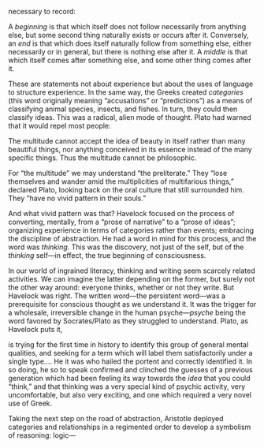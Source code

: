 <p>necessary to record:</p>
<p>A <em>beginning</em> is that which itself does not follow necessarily from anything else, but some second thing naturally exists or occurs after it. Conversely, an <em>end</em> is that which does itself naturally follow from something else, either necessarily or in general, but there is nothing else after it. A <em>middle</em> is that which itself comes after something else, and some other thing comes after it.</p>
<p>These are statements not about experience but about the uses of language to structure experience. In the same way, the Greeks created <em>categories</em> (this word originally meaning “accusations” or “predictions”) as a means of classifying animal species, insects, and fishes. In turn, they could then classify ideas. This was a radical, alien mode of thought. Plato had warned that it would repel most people:</p>
<p>The multitude cannot accept the idea of beauty in itself rather than many beautiful things, nor anything conceived in its essence instead of the many specific things. Thus the multitude cannot be philosophic.</p>
<p>For “the multitude” we may understand “the preliterate.” They “lose themselves and wander amid the multiplicities of multifarious things,” declared Plato, looking back on the oral culture that still surrounded him. They “have no vivid pattern in their souls.”</p>
<p>And what vivid pattern was that? Havelock focused on the process of converting, mentally, from a “prose of narrative” to a “prose of ideas”; organizing experience in terms of categories rather than events; embracing the discipline of abstraction. He had a word in mind for this process, and the word was <em>thinking</em>. This was the discovery, not just of the self, but of the <em>thinking</em> self—in effect, the true beginning of consciousness.</p>
<p>In our world of ingrained literacy, thinking and writing seem scarcely related activities. We can imagine the latter depending on the former, but surely not the other way around: everyone thinks, whether or not they write. But Havelock was right. The written word—the persistent word—was a prerequisite for conscious thought as we understand it. It was the trigger for a wholesale, irreversible change in the human psyche—<em>psyche</em> being the word favored by Socrates/Plato as they struggled to understand. Plato, as Havelock puts it,</p>
<p>is trying for the first time in history to identify this group of general mental qualities, and seeking for a term which will label them satisfactorily under a single type…. He it was who hailed the portent and correctly identified it. In so doing, he so to speak confirmed and clinched the guesses of a previous generation which had been feeling its way towards the <em>idea</em> that you could “think,” and that thinking was a very special kind of psychic activity, very uncomfortable, but also very exciting, and one which required a very novel use of Greek.</p>
<p>Taking the next step on the road of abstraction, Aristotle deployed categories and relationships in a regimented order to develop a symbolism of reasoning: logic—</p>
